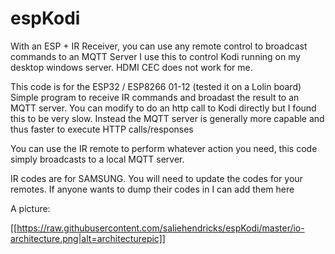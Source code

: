 # espKodi
With an ESP + IR Receiver, you can use any remote control to broadcast commands to an MQTT Server
I use this to control Kodi running on my desktop windows server. HDMI CEC does not work for me.


This code is for the ESP32 / ESP8266 01-12 (tested it on a Lolin board)
Simple program to receive IR commands and broadast the result to an MQTT server.
You can modify to do an http call to Kodi directly but I found this to be very slow. 
Instead the MQTT server is generally more capable and thus faster to execute HTTP calls/responses

You can use the IR remote to perform whatever action you need, this code simply broadcasts to a local MQTT server.

IR codes are for SAMSUNG. You will need to update the codes for your remotes. If anyone wants to dump their codes in I can add them here


A picture:


[[https://raw.githubusercontent.com/saliehendricks/espKodi/master/io-architecture.png|alt=architecturepic]]